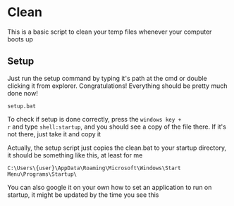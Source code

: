 # Clean

This is a basic script to clean your temp files whenever your computer boots up

## Setup

Just run the setup command by typing it's path at the cmd or double clicking it from explorer. Congratulations! Everything should be pretty much done now!

    setup.bat

To check if setup is done correctly, press the <code>windows key + r</code> and type <code>shell:startup</code>, and you should see a copy of the file there. If it's not there, just take it and copy it

Actually, the setup script just copies the clean.bat to your startup directory, it should be something like this, at least for me

    C:\Users\{user}\AppData\Roaming\Microsoft\Windows\Start Menu\Programs\Startup\

You can also google it on your own how to set an application to run on startup, it might be updated by the time you see this
